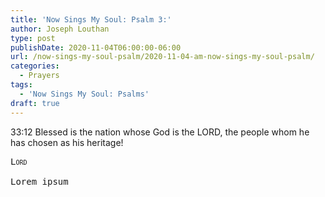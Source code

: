 ```yaml
---
title: 'Now Sings My Soul: Psalm 3:'
author: Joseph Louthan
type: post
publishDate: 2020-11-04T06:00:00-06:00
url: /now-sings-my-soul-psalm/2020-11-04-am-now-sings-my-soul-psalm/
categories:
  - Prayers
tags:
  - 'Now Sings My Soul: Psalms'
draft: true
---
```

33:12 Blessed is the nation whose God is the LORD, 
      the people whom he has chosen as his heritage! 
<pre>
<div style="font-variant: small-caps;">Lord</div>
Lorem ipsum
</pre>
